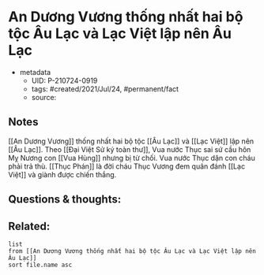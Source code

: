 # An Dương Vương thống nhất hai bộ tộc Âu Lạc và Lạc Việt lập nên Âu Lạc

- metadata
	- UID: P-210724-0919
	- tags: #created/2021/Jul/24, #permanent/fact 
	- source: 

## Notes
[[An Dương Vương]] thống nhất hai bộ tộc [[Âu Lạc]] và [[Lạc Việt]] lập nên [[Âu Lạc]].
 Theo [[Đại Việt Sử ký toàn thư]], Vua nước Thục sai sứ cầu hôn Mỵ Nương con [[Vua Hùng]] nhưng bị từ chối. Vua nước Thục dặn con cháu phải trả thù. [[Thục Phán]] là đời cháu Thục Vương đem quân đánh [[Lạc Việt]] và giành được chiến thắng.

## Questions & thoughts:

## Related:
```dataview
list
from [[An Dương Vương thống nhất hai bộ tộc Âu Lạc và Lạc Việt lập nên Âu Lạc]]
sort file.name asc
```
